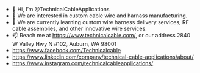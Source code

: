 - 👋 Hi, I’m @TechnicalCableApplications
- 👀 We are interested in custom cable wire and harnass manufacturing.
- 🌱 We are currently learning custom wire harness delivery services, RF cable assemblies, and other innovative wire services.
- 📫 Reach me at https://www.technicalcable.com/, or our address 2840 W Valley Hwy N #102, Auburn, WA 98001
- https://www.facebook.com/Technicalcable
- https://www.linkedin.com/company/technical-cable-applications/about/
- https://www.instagram.com/technicalcableapplications/



<!---
TechnicalCableApplications/TechnicalCableApplications is a ✨ special ✨ repository because its `README.md` (this file) appears on your GitHub profile.
You can click the Preview link to take a look at your changes.
--->
